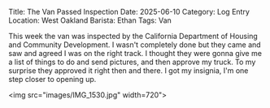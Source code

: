 Title: The Van Passed Inspection
Date: 2025-06-10
Category: Log Entry
Location: West Oakland
Barista: Ethan
Tags: Van

This week the van was inspected by the California Department of Housing and Community Development.
I wasn't completely done but they came and saw and agreed I was on the right track. I thought they were gonna give me a list of things to do and send pictures, and then approve my truck. To my surprise they approved it right then and there. I got my insignia, I'm one step closer to opening up.

<img src="images/IMG_1530.jpg" width=720">